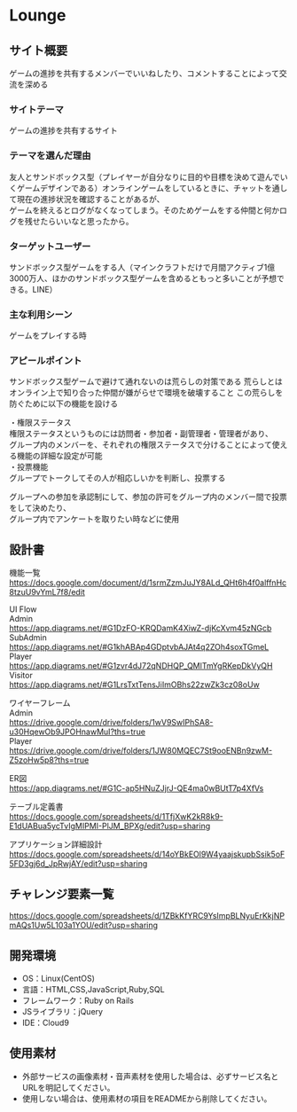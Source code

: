 # Lounge

## サイト概要
ゲームの進捗を共有するメンバーでいいねしたり、コメントすることによって交流を深める

### サイトテーマ
ゲームの進捗を共有するサイト

### テーマを選んだ理由
友人とサンドボックス型（プレイヤーが自分なりに目的や目標を決めて遊んでいくゲームデザインである）オンラインゲームをしているときに、チャットを通して現在の進捗状況を確認することがあるが、<br>
ゲームを終えるとログがなくなってしまう。そのためゲームをする仲間と何かログを残せたらいいなと思ったから。

### ターゲットユーザー
サンドボックス型ゲームをする人（マインクラフトだけで月間アクティブ1億3000万人、ほかのサンドボックス型ゲームを含めるともっと多いことが予想できる。LINE）

### 主な利用シーン
ゲームをプレイする時

### アピールポイント
サンドボックス型ゲームで避けて通れないのは荒らしの対策である
荒らしとはオンライン上で知り合った仲間が嫌がらせで環境を破壊すること
この荒らしを防ぐために以下の機能を設ける

・権限ステータス<br>
権限ステータスというものには訪問者・参加者・副管理者・管理者があり、<br>
グループ内のメンバーを、それぞれの権限ステータスで分けることによって使える機能の詳細な設定が可能<br>
・投票機能<br>
グループでトークしてその人が相応しいかを判断し、投票する

グループへの参加を承認制にして、参加の許可をグループ内のメンバー間で投票をして決めたり、<br>
グループ内でアンケートを取りたい時などに使用<br>

## 設計書

機能一覧<br>
https://docs.google.com/document/d/1srmZzmJuJY8ALd_QHt6h4f0alffnHc8tzuU9vYmL7f8/edit

UI Flow<br>
Admin<br>
https://app.diagrams.net/#G1DzFO-KRQDamK4XiwZ-djKcXvm45zNGcb<br>
SubAdmin<br>
https://app.diagrams.net/#G1khABAp4GDptvbAJAt4q2ZOh4soxTGmeL<br>
Player<br>
https://app.diagrams.net/#G1zvr4dJ72qNDHQP_QMlTmYgRKepDkVyQH<br>
Visitor<br>
https://app.diagrams.net/#G1LrsTxtTensJiImOBhs22zwZk3cz08oUw

ワイヤーフレーム<br>
Admin<br>
https://drive.google.com/drive/folders/1wV9SwIPhSA8-u30HqewOb9JPOHnawMuI?ths=true<br>
Player<br>
https://drive.google.com/drive/folders/1JW80MQEC7St9ooENBn9zwM-Z5zoHw5p8?ths=true

ER図<br>
https://app.diagrams.net/#G1C-ap5HNuZJjrJ-QE4ma0wBUtT7p4XfVs

テーブル定義書<br>
https://docs.google.com/spreadsheets/d/1TfjXwK2kR8k9-E1dUABua5ycTvIgMIPMI-PlJM_BPXg/edit?usp=sharing

アプリケーション詳細設計<br>
https://docs.google.com/spreadsheets/d/14oYBkEOl9W4yaajskupbSsik5oF5FD3gj6d_JpRwjAY/edit?usp=sharing

## チャレンジ要素一覧
https://docs.google.com/spreadsheets/d/1ZBkKfYRC9YsImpBLNyuErKkjNPmAQs1Uw5L103a1YOU/edit?usp=sharing

## 開発環境
- OS：Linux(CentOS)
- 言語：HTML,CSS,JavaScript,Ruby,SQL
- フレームワーク：Ruby on Rails
- JSライブラリ：jQuery
- IDE：Cloud9

## 使用素材
- 外部サービスの画像素材・音声素材を使用した場合は、必ずサービス名とURLを明記してください。
- 使用しない場合は、使用素材の項目をREADMEから削除してください。
